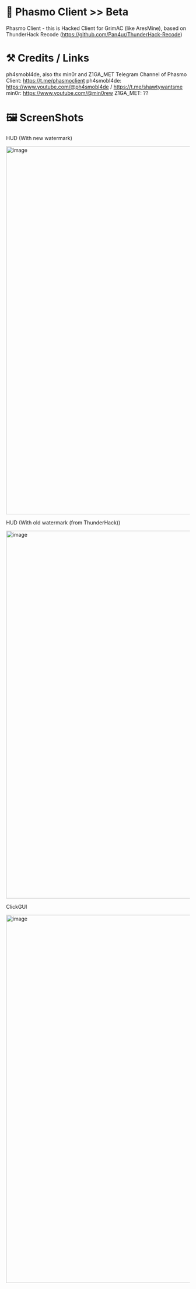 # 🪽 Phasmo Client >> Beta
Phasmo Client - this is Hacked Client for GrimAC (like AresMine), based on ThunderHack Recode (https://github.com/Pan4ur/ThunderHack-Recode)
# ⚒️ Credits / Links
ph4smobl4de, also thx min0r and Z1GA_MET
Telegram Channel of Phasmo Client: https://t.me/phasmoclient
ph4smobl4de: https://www.youtube.com/@ph4smobl4de / https://t.me/shawtywantsme
min0r: https://www.youtube.com/@min0rew
Z1GA_MET: ??

# 🖼️ ScreenShots

HUD (With new watermark)

<img width="1918" height="1005" alt="image" src="https://github.com/user-attachments/assets/a9dd6028-23ec-4f09-88a7-b7ead046d4a5" />

HUD (With old watermark (from ThunderHack))

<img width="1919" height="1004" alt="image" src="https://github.com/user-attachments/assets/a19ac07e-e016-4737-9935-a68c2168d6bb" />

ClickGUI

<img width="1918" height="1005" alt="image" src="https://github.com/user-attachments/assets/7c98443a-ccbd-4362-b05e-22706587ad7b" />

